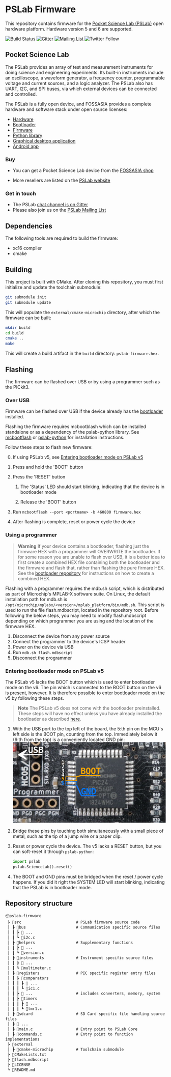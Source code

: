 # PSLab Firmware

This repository contains firmware for the
[Pocket Science Lab (PSLab)](https://pslab.io) open hardware platform.
Hardware version 5 and 6 are supported.

![Build Status](https://github.com/fossasia/pslab-firmware/actions/workflows/main-builder.yml/badge.svg)
[![Gitter](https://badges.gitter.im/fossasia/pslab.svg)](https://gitter.im/fossasia/pslab?utm_source=badge&utm_medium=badge&utm_campaign=pr-badge)
[![Mailing List](https://img.shields.io/badge/Mailing%20List-FOSSASIA-blue.svg)](https://groups.google.com/forum/#!forum/pslab-fossasia)
![Twitter Follow](https://img.shields.io/twitter/follow/pslabio.svg?style=social&label=Follow&maxAge=259)

## Pocket Science Lab

The PSLab provides an array of test and measurement instruments for doing
science and engineering experiments. Its built-in instruments include an
oscilloscope, a waveform generator, a frequency counter, programmable voltage
and current sources, and a logic analyzer. The PSLab also has UART, I2C, and SPI
buses, via which external devices can be connected and controlled.

The PSLab is a fully open device, and FOSSASIA provides a complete hardware
and software stack under open source licenses:

- [Hardware](https://github.com/fossasia/pslab-hardware)
- [Bootloader](https://github.com/fossasia/pslab-bootloader)
- [Firmware](https://github.com/fossasia/pslab-firmware)
- [Python library](https://github.com/fossasia/pslab-python)
- [Graphical desktop application](https://github.com/fossasia/pslab-desktop)
- [Android app](https://github.com/fossasia/pslab-android)

### Buy

- You can get a Pocket Science Lab device from the
    [FOSSASIA shop](https://fossasia.com/)

- More resellers are listed on the [PSLab website](https://pslab.io/shop/)

### Get in touch

- The PSLab [chat channel is on Gitter](https://gitter.im/fossasia/pslab)
- Please also join us on the
  [PSLab Mailing List](https://groups.google.com/forum/#!forum/pslab-fossasia)

## Dependencies

The following tools are required to build the firmware:

- xc16 compiler
- cmake

## Building

This project is built with CMake. After cloning this repository, you must first
initialize and update the toolchain submodule:

```bash
git submodule init
git submodule update
```

This will populate the `external/cmake-microchip` directory, after which the
firmware can be built:

```bash
mkdir build
cd build
cmake ..
make
```

This will create a build artifact in the `build` directory:
`pslab-firmware.hex`.

## Flashing

The firmware can be flashed over USB or by using a programmer such as the
PICkit3.

### Over USB

Firmware can be flashed over USB if the device already has the
[bootloader](https://github.com/fossasia/pslab-bootloader) installed.

Flashing the firmware requires mcbootblash which can be installed standalone or as a dependency of the pslab-python library. See [mcbootflash](https://github.com/bessman/mcbootflash) or 
[pslab-python](https://github.com/fossasia/pslab-python) for installation
instructions.

Follow these steps to flash new firmware:

0. If using PSLab v5, see [Entering bootloader mode on PSLab v5](#entering-bootloader-mode-on-pslab-v5)

1. Press and hold the 'BOOT' button

2. Press the 'RESET' button
   1. The 'Status' LED should start blinking, indicating that the device is
      in bootloader mode

   2. Release the 'BOOT' button

3. Run `mcbootflash --port <portname> -b 460800 firmware.hex`

4. After flashing is complete, reset or power cycle the device

### Using a programmer

> **Warning**
> If your device contains a bootloader, flashing just the firmware HEX with a
> programmer will OVERWRITE the bootloader. If for some reason you are unable
> to flash over USB, it is a better idea to first create a combined HEX file
> containing both the bootloader and the firmware and flash that, rather than
> flashing the pure firmare HEX. See the
> [bootloader repository](https://github.com/fossasia/pslab-bootloader/#creating-a-combined-hex-file)
> for instructions on how to create a combined HEX.

Flashing with a programmer requires the mdb.sh script, which is distributed as
part of Microchip's MPLAB-X software suite. On Linux, the default installation
path for mdb.sh is `/opt/microchip/mplabx/<version>/mplab_platform/bin/mdb.sh`.
This script is used to run the file flash.mdbscript, located in the repository
root. Before following the below steps, you may need to modify flash.mdbscript
depending on which programmer you are using and the location of the firmware
HEX.

1. Disconnect the device from any power source
2. Connect the programmer to the device's ICSP header
3. Power on the device via USB
4. Run `mdb.sh flash.mdbscript`
5. Disconnect the programmer

### Entering bootloader mode on PSLab v5

The PSLab v5 lacks the BOOT button which is used to enter bootloader mode on
the v6. The pin which is connected to the BOOT button on the v6 is present,
however. It is therefore possible to enter bootloader mode on the v5 by
following these steps.

> **Note**
> The PSLab v5 does not come with the bootloader preinstalled. These steps
> will have no effect unless you have already installed the bootloader as
> described [here](https://github.com/fossasia/pslab-bootloader#flashing).

1. With the USB port to the top left of the board, the 5:th pin on the MCU's
   left side is the BOOT pin, counting from the top. Immediately below it
   (6:th from the top) is a conveniently located GND pin:
   ![How to enter bootloader on PSLab v5](docs/images/bootloader_v5.png)

2. Bridge these pins by touching both simultaneously with a small piece of
   metal, such as the tip of a jump wire or a paper clip.

3. Reset or power cycle the device. The v5 lacks a RESET button, but you can
   soft-reset it through `pslab-python`:

   ```python
   import pslab
   pslab.ScienceLab().reset()
   ```

4. The BOOT and GND pins must be bridged when the reset / power cycle happens.
   If you did it right the SYSTEM LED will start blinking, indicating that the
   PSLab is in bootloader mode.

## Repository structure

```shell
📦pslab-firmware
 ┣ 📂src                        # PSLab firmware source code
 ┃ ┣ 📂bus                      # Communication specific source files
 ┃ ┃ ┣ 📜 ...
 ┃ ┃ ┗ 📜i2c.c
 ┃ ┣ 📂helpers                  # Supplementary functions
 ┃ ┃ ┣ 📜 ...
 ┃ ┃ ┗ 📜version.c
 ┃ ┣ 📂instruments              # Instrument specific source files
 ┃ ┃ ┣ 📜 ...
 ┃ ┃ ┗ 📜multimeter.c
 ┃ ┣ 📂registers                # PIC specific register entry files
 ┃ ┃ ┣ 📂comparators
 ┃ ┃ ┃ ┣ 📜 ...
 ┃ ┃ ┃ ┗ 📜ic1.c
 ┃ ┃ ┣ 📂 ...                   # includes converters, memory, system
 ┃ ┃ ┣ 📂timers
 ┃ ┃ ┃ ┣ 📜 ...
 ┃ ┃ ┃ ┗ 📜tmr1.c
 ┃ ┣ 📂sdcard                   # SD Card specific file handling source files
 ┃ ┣ 📜 ...
 ┃ ┣ 📜main.c                   # Entry point to PSLab Core
 ┃ ┣ 📜commands.c               # Entry point to function implementations
 ┣ 📂external
 ┃ ┣ 📂cmake-microchip          # Toolchain submodule
 ┣ 📜CMakeLists.txt
 ┣ 📜flash.mdbscript
 ┣ 📜LICENSE
 ┗ 📜README.md
```
